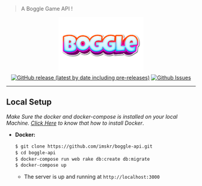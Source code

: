 > A Boggle Game API !

<p align="center">
    <img src="public/images/boggle-logo.png" height="150"><br>
    <a href="https://github.com/imskr/boggle-api/releases"><img alt="GitHub release (latest by date including pre-releases)" src="https://img.shields.io/github/v/release/imskr/boggle-api?include_prereleases&style=flat-square"></a>
    <a href="https://github.com/imskr/Rusty-Skywalker/issues"><img alt="Github Issues" src="https://img.shields.io/github/issues/imskr/boggle-api?color=orange&style=flat-square"></a>
</p>
<hr noshade>

## Local Setup

*Make Sure the docker and docker-compose is installed on your local Machine. [Click Here](https://docs.docker.com/install/) to know that how to install Docker*.

- **Docker:**

  ```bash
  $ git clone https://github.com/imskr/boggle-api.git
  $ cd boggle-api
  $ docker-compose run web rake db:create db:migrate
  $ docker-compose up
  ```

  - The server is up and running at `http://localhost:3000`
